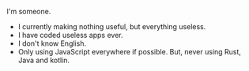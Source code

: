 I'm someone.
- I currently making nothing useful, but everything useless.
- I have coded useless apps ever.
- I don't know English.
- Only using JavaScript everywhere if possible. But, never using Rust, Java and kotlin. 
